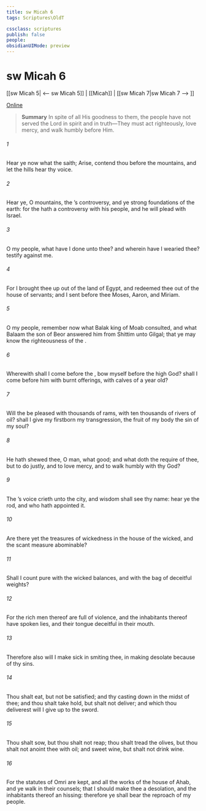 ```yaml
---
title: sw Micah 6
tags: Scriptures\OldT

cssclass: scriptures
publish: false
people:
obsidianUIMode: preview
---
```


# sw Micah 6
[[sw Micah 5| <-- sw Micah 5]] | [[Micah]] | [[sw Micah 7|sw Micah 7 --> ]]

[Online](https://churchofjesuschrist.org/study/scriptures/ot/micah/6?lang=eng)

> __Summary__
In spite of all His goodness to them, the people have not served the Lord in spirit and in truth—They must act righteously, love mercy, and walk humbly before Him.

###### 1 
Hear ye now what the  saith; Arise, contend thou before the mountains, and let the hills hear thy voice.

###### 2 
Hear ye, O mountains, the ’s controversy, and ye strong foundations of the earth: for the  hath a controversy with his people, and he will plead with Israel.

###### 3 
O my people, what have I done unto thee? and wherein have I wearied thee? testify against me.

###### 4 
For I brought thee up out of the land of Egypt, and redeemed thee out of the house of servants; and I sent before thee Moses, Aaron, and Miriam.

###### 5 
O my people, remember now what Balak king of Moab consulted, and what Balaam the son of Beor answered him from Shittim unto Gilgal; that ye may know the righteousness of the .

###### 6 
Wherewith shall I come before the ,  bow myself before the high God? shall I come before him with burnt offerings, with calves of a year old?

###### 7 
Will the  be pleased with thousands of rams,  with ten thousands of rivers of oil? shall I give my firstborn  my transgression, the fruit of my body  the sin of my soul?

###### 8 
He hath shewed thee, O man, what  good; and what doth the  require of thee, but to do justly, and to love mercy, and to walk humbly with thy God?

###### 9 
The ’s voice crieth unto the city, and  wisdom shall see thy name: hear ye the rod, and who hath appointed it.

###### 10 
Are there yet the treasures of wickedness in the house of the wicked, and the scant measure  abominable?

###### 11 
Shall I count  pure with the wicked balances, and with the bag of deceitful weights?

###### 12 
For the rich men thereof are full of violence, and the inhabitants thereof have spoken lies, and their tongue  deceitful in their mouth.

###### 13 
Therefore also will I make  sick in smiting thee, in making  desolate because of thy sins.

###### 14 
Thou shalt eat, but not be satisfied; and thy casting down  in the midst of thee; and thou shalt take hold, but shalt not deliver; and  which thou deliverest will I give up to the sword.

###### 15 
Thou shalt sow, but thou shalt not reap; thou shalt tread the olives, but thou shalt not anoint thee with oil; and sweet wine, but shalt not drink wine.

###### 16 
For the statutes of Omri are kept, and all the works of the house of Ahab, and ye walk in their counsels; that I should make thee a desolation, and the inhabitants thereof an hissing: therefore ye shall bear the reproach of my people.

